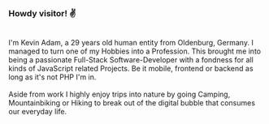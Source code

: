 ### Howdy visitor! ✌️

\
I'm Kevin Adam, a 29 years old human entity from Oldenburg, Germany. I managed to turn one of my Hobbies into a Profession. This brought me into being a passionate Full-Stack Software-Developer with a fondness for all kinds of JavaScript related Projects. Be it mobile, frontend or backend as long as it's not PHP I'm in.
\
\
Aside from work I highly enjoy trips into nature by going Camping, Mountainbiking or Hiking to break out of the digital bubble that consumes our everyday life.
